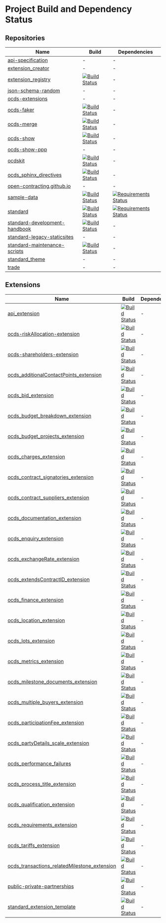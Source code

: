 # Project Build and Dependency Status

## Repositories

Name|Build|Dependencies
-|-|-
[api-specification](https://github.com/open-contracting/api-specification)|-|-
[extension_creator](https://github.com/open-contracting/extension_creator)|-|-
[extension_registry](https://github.com/open-contracting/extension_registry)|[![Build Status](https://travis-ci.org/open-contracting/extension_registry.svg)](https://travis-ci.org/open-contracting/extension_registry)|-
[json-schema-random](https://github.com/open-contracting/json-schema-random)|-|-
[ocds-extensions](https://github.com/open-contracting/ocds-extensions)|-|-
[ocds-faker](https://github.com/open-contracting/ocds-faker)|[![Build Status](https://travis-ci.org/open-contracting/ocds-faker.svg)](https://travis-ci.org/open-contracting/ocds-faker)|-
[ocds-merge](https://github.com/open-contracting/ocds-merge)|[![Build Status](https://travis-ci.org/open-contracting/ocds-merge.svg)](https://travis-ci.org/open-contracting/ocds-merge)|-
[ocds-show](https://github.com/open-contracting/ocds-show)|[![Build Status](https://travis-ci.org/open-contracting/ocds-show.svg)](https://travis-ci.org/open-contracting/ocds-show)|-
[ocds-show-ppp](https://github.com/open-contracting/ocds-show-ppp)|-|-
[ocdskit](https://github.com/open-contracting/ocdskit)|[![Build Status](https://travis-ci.org/open-contracting/ocdskit.svg)](https://travis-ci.org/open-contracting/ocdskit)|-
[ocds_sphinx_directives](https://github.com/open-contracting/ocds_sphinx_directives)|[![Build Status](https://travis-ci.org/open-contracting/ocds_sphinx_directives.svg)](https://travis-ci.org/open-contracting/ocds_sphinx_directives)|-
[open-contracting.github.io](https://github.com/open-contracting/open-contracting.github.io)|-|-
[sample-data](https://github.com/open-contracting/sample-data)|[![Build Status](https://travis-ci.org/open-contracting/sample-data.svg)](https://travis-ci.org/open-contracting/sample-data)|[![Requirements Status](https://requires.io/github/open-contracting/sample-data/requirements.svg)](https://requires.io/github/open-contracting/sample-data/requirements/)
[standard](https://github.com/open-contracting/standard)|[![Build Status](https://travis-ci.org/open-contracting/standard.svg)](https://travis-ci.org/open-contracting/standard)|[![Requirements Status](https://requires.io/github/open-contracting/standard/requirements.svg)](https://requires.io/github/open-contracting/standard/requirements/)
[standard-development-handbook](https://github.com/open-contracting/standard-development-handbook)|[![Build Status](https://travis-ci.org/open-contracting/standard-development-handbook.svg)](https://travis-ci.org/open-contracting/standard-development-handbook)|-
[standard-legacy-staticsites](https://github.com/open-contracting/standard-legacy-staticsites)|-|-
[standard-maintenance-scripts](https://github.com/open-contracting/standard-maintenance-scripts)|[![Build Status](https://travis-ci.org/open-contracting/standard-maintenance-scripts.svg)](https://travis-ci.org/open-contracting/standard-maintenance-scripts)|-
[standard_theme](https://github.com/open-contracting/standard_theme)|-|-
[trade](https://github.com/open-contracting/trade)|-|-

## Extensions

Name|Build|Dependencies
-|-|-
[api_extension](https://github.com/open-contracting/api_extension)|[![Build Status](https://travis-ci.org/open-contracting/api_extension.svg)](https://travis-ci.org/open-contracting/api_extension)|-
[ocds-riskAllocation-extension](https://github.com/open-contracting/ocds-riskAllocation-extension)|[![Build Status](https://travis-ci.org/open-contracting/ocds-riskAllocation-extension.svg)](https://travis-ci.org/open-contracting/ocds-riskAllocation-extension)|-
[ocds-shareholders-extension](https://github.com/open-contracting/ocds-shareholders-extension)|[![Build Status](https://travis-ci.org/open-contracting/ocds-shareholders-extension.svg)](https://travis-ci.org/open-contracting/ocds-shareholders-extension)|-
[ocds_additionalContactPoints_extension](https://github.com/open-contracting/ocds_additionalContactPoints_extension)|[![Build Status](https://travis-ci.org/open-contracting/ocds_additionalContactPoints_extension.svg)](https://travis-ci.org/open-contracting/ocds_additionalContactPoints_extension)|-
[ocds_bid_extension](https://github.com/open-contracting/ocds_bid_extension)|[![Build Status](https://travis-ci.org/open-contracting/ocds_bid_extension.svg)](https://travis-ci.org/open-contracting/ocds_bid_extension)|-
[ocds_budget_breakdown_extension](https://github.com/open-contracting/ocds_budget_breakdown_extension)|[![Build Status](https://travis-ci.org/open-contracting/ocds_budget_breakdown_extension.svg)](https://travis-ci.org/open-contracting/ocds_budget_breakdown_extension)|-
[ocds_budget_projects_extension](https://github.com/open-contracting/ocds_budget_projects_extension)|[![Build Status](https://travis-ci.org/open-contracting/ocds_budget_projects_extension.svg)](https://travis-ci.org/open-contracting/ocds_budget_projects_extension)|-
[ocds_charges_extension](https://github.com/open-contracting/ocds_charges_extension)|[![Build Status](https://travis-ci.org/open-contracting/ocds_charges_extension.svg)](https://travis-ci.org/open-contracting/ocds_charges_extension)|-
[ocds_contract_signatories_extension](https://github.com/open-contracting/ocds_contract_signatories_extension)|[![Build Status](https://travis-ci.org/open-contracting/ocds_contract_signatories_extension.svg)](https://travis-ci.org/open-contracting/ocds_contract_signatories_extension)|-
[ocds_contract_suppliers_extension](https://github.com/open-contracting/ocds_contract_suppliers_extension)|[![Build Status](https://travis-ci.org/open-contracting/ocds_contract_suppliers_extension.svg)](https://travis-ci.org/open-contracting/ocds_contract_suppliers_extension)|-
[ocds_documentation_extension](https://github.com/open-contracting/ocds_documentation_extension)|[![Build Status](https://travis-ci.org/open-contracting/ocds_documentation_extension.svg)](https://travis-ci.org/open-contracting/ocds_documentation_extension)|-
[ocds_enquiry_extension](https://github.com/open-contracting/ocds_enquiry_extension)|[![Build Status](https://travis-ci.org/open-contracting/ocds_enquiry_extension.svg)](https://travis-ci.org/open-contracting/ocds_enquiry_extension)|-
[ocds_exchangeRate_extension](https://github.com/open-contracting/ocds_exchangeRate_extension)|[![Build Status](https://travis-ci.org/open-contracting/ocds_exchangeRate_extension.svg)](https://travis-ci.org/open-contracting/ocds_exchangeRate_extension)|-
[ocds_extendsContractID_extension](https://github.com/open-contracting/ocds_extendsContractID_extension)|[![Build Status](https://travis-ci.org/open-contracting/ocds_extendsContractID_extension.svg)](https://travis-ci.org/open-contracting/ocds_extendsContractID_extension)|-
[ocds_finance_extension](https://github.com/open-contracting/ocds_finance_extension)|[![Build Status](https://travis-ci.org/open-contracting/ocds_finance_extension.svg)](https://travis-ci.org/open-contracting/ocds_finance_extension)|-
[ocds_location_extension](https://github.com/open-contracting/ocds_location_extension)|[![Build Status](https://travis-ci.org/open-contracting/ocds_location_extension.svg)](https://travis-ci.org/open-contracting/ocds_location_extension)|-
[ocds_lots_extension](https://github.com/open-contracting/ocds_lots_extension)|[![Build Status](https://travis-ci.org/open-contracting/ocds_lots_extension.svg)](https://travis-ci.org/open-contracting/ocds_lots_extension)|-
[ocds_metrics_extension](https://github.com/open-contracting/ocds_metrics_extension)|[![Build Status](https://travis-ci.org/open-contracting/ocds_metrics_extension.svg)](https://travis-ci.org/open-contracting/ocds_metrics_extension)|-
[ocds_milestone_documents_extension](https://github.com/open-contracting/ocds_milestone_documents_extension)|[![Build Status](https://travis-ci.org/open-contracting/ocds_milestone_documents_extension.svg)](https://travis-ci.org/open-contracting/ocds_milestone_documents_extension)|-
[ocds_multiple_buyers_extension](https://github.com/open-contracting/ocds_multiple_buyers_extension)|[![Build Status](https://travis-ci.org/open-contracting/ocds_multiple_buyers_extension.svg)](https://travis-ci.org/open-contracting/ocds_multiple_buyers_extension)|-
[ocds_participationFee_extension](https://github.com/open-contracting/ocds_participationFee_extension)|[![Build Status](https://travis-ci.org/open-contracting/ocds_participationFee_extension.svg)](https://travis-ci.org/open-contracting/ocds_participationFee_extension)|-
[ocds_partyDetails_scale_extension](https://github.com/open-contracting/ocds_partyDetails_scale_extension)|[![Build Status](https://travis-ci.org/open-contracting/ocds_partyDetails_scale_extension.svg)](https://travis-ci.org/open-contracting/ocds_partyDetails_scale_extension)|-
[ocds_performance_failures](https://github.com/open-contracting/ocds_performance_failures)|[![Build Status](https://travis-ci.org/open-contracting/ocds_performance_failures.svg)](https://travis-ci.org/open-contracting/ocds_performance_failures)|-
[ocds_process_title_extension](https://github.com/open-contracting/ocds_process_title_extension)|[![Build Status](https://travis-ci.org/open-contracting/ocds_process_title_extension.svg)](https://travis-ci.org/open-contracting/ocds_process_title_extension)|-
[ocds_qualification_extension](https://github.com/open-contracting/ocds_qualification_extension)|[![Build Status](https://travis-ci.org/open-contracting/ocds_qualification_extension.svg)](https://travis-ci.org/open-contracting/ocds_qualification_extension)|-
[ocds_requirements_extension](https://github.com/open-contracting/ocds_requirements_extension)|[![Build Status](https://travis-ci.org/open-contracting/ocds_requirements_extension.svg)](https://travis-ci.org/open-contracting/ocds_requirements_extension)|-
[ocds_tariffs_extension](https://github.com/open-contracting/ocds_tariffs_extension)|[![Build Status](https://travis-ci.org/open-contracting/ocds_tariffs_extension.svg)](https://travis-ci.org/open-contracting/ocds_tariffs_extension)|-
[ocds_transactions_relatedMilestone_extension](https://github.com/open-contracting/ocds_transactions_relatedMilestone_extension)|[![Build Status](https://travis-ci.org/open-contracting/ocds_transactions_relatedMilestone_extension.svg)](https://travis-ci.org/open-contracting/ocds_transactions_relatedMilestone_extension)|-
[public-private-partnerships](https://github.com/open-contracting/public-private-partnerships)|[![Build Status](https://travis-ci.org/open-contracting/public-private-partnerships.svg)](https://travis-ci.org/open-contracting/public-private-partnerships)|-
[standard_extension_template](https://github.com/open-contracting/standard_extension_template)|[![Build Status](https://travis-ci.org/open-contracting/standard_extension_template.svg)](https://travis-ci.org/open-contracting/standard_extension_template)|-
